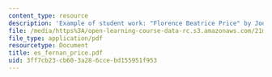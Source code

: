 ```yaml
---
content_type: resource
description: 'Example of student work: "Florence Beatrice Price" by Jodie-Marie Fernandes.'
file: /media/https%3A/open-learning-course-data-rc.s3.amazonaws.com/21m-410-vocal-repertoire-and-performance-women-composers-spring-2007/3ff7cb23cb603a286ccebd155951f953_es_fernan_price.pdf
file_type: application/pdf
resourcetype: Document
title: es_fernan_price.pdf
uid: 3ff7cb23-cb60-3a28-6cce-bd155951f953
---
```

